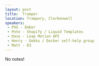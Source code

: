 ```yaml
---
layout: post
title:  Tramper
location: Trampery, Clerkenwell
speakers:
 - PXG - Ember
 - Pete - Shopify / Liquid Templates
 - Davy - Leap Motion API
 - Henry - Dokku / Docker self-help group
 - Matt - D3
---
```


No notes!
